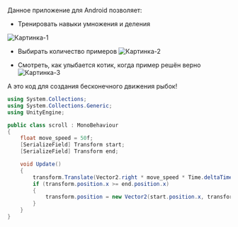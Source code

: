 Данное приложение для Android позволяет:

+ Тренировать навыки умножения и деления

![Картинка-1](https://github.com/ButterflyGamesDeveloper/Umnozjayka/blob/main/N1.jpg)

+ Выбирать количество примеров
![Картинка-2](https://github.com/ButterflyGamesDeveloper/Umnozjayka/blob/main/N2.jpg)

+ Смотреть, как улыбается котик, когда пример решён верно
![Картинка-3](https://github.com/ButterflyGamesDeveloper/Umnozjayka/blob/main/N5.jpg)


А это код для создания бесконечного движения рыбок!

```C#
using System.Collections;
using System.Collections.Generic;
using UnityEngine;

public class scroll : MonoBehaviour
{
    float move_speed = 50f;
    [SerializeField] Transform start;
    [SerializeField] Transform end;

    void Update()
    {
        transform.Translate(Vector2.right * move_speed * Time.deltaTime);
        if (transform.position.x >= end.position.x)
        {
            transform.position = new Vector2(start.position.x, transform.position.y);
        }
    }
}
```
